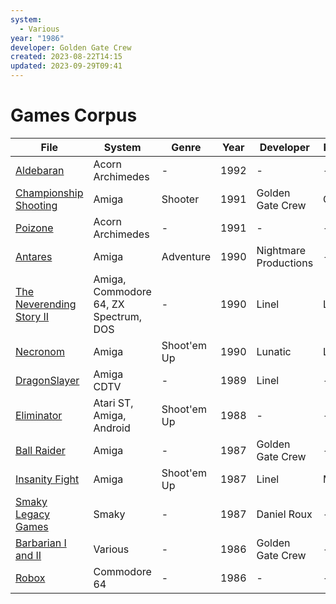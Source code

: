 ```yaml
---
system:
  - Various
year: "1986"
developer: Golden Gate Crew
created: 2023-08-22T14:15
updated: 2023-09-29T09:41
---
```

# Games Corpus

| File                                                                | System                                | Genre       | Year | Developer             | Publisher | wikidata   | Code |
| ------------------------------------------------------------------- | ------------------------------------- | ----------- | ---- | --------------------- | --------- | ---------- | ---- |
| [Aldebaran](games/Aldebaran.md)                                     | Acorn Archimedes                      | \-          | 1992 | \-                    | \-        | \-         | true |
| [Championship Shooting](games/Championship%20Shooting.md)           | Amiga                                 | Shooter     | 1991 | Golden Gate Crew      | Golem     | \-         | \-   |
| [Poizone](games/Poizone.md)                                         | Acorn Archimedes                      | \-          | 1991 | \-                    | \-        | \-         | true |
| [Antares](games/Antares.md)                                         | Amiga                                 | Adventure   | 1990 | Nightmare Productions | \-        | \-         | \-   |
| [The Neverending Story II](games/The%20Neverending%20Story%20II.md) | Amiga, Commodore 64, ZX Spectrum, DOS | \-          | 1990 | Linel                 | Linel     | Q2201772   | true |
| [Necronom](games/Necronom.md)                                       | Amiga                                 | Shoot'em Up | 1990 | Lunatic               | Linel     | Q2688033   | \-   |
| [DragonSlayer](games/DragonSlayer.md)                               | Amiga CDTV                            | \-          | 1989 | Linel                 | \-        | \-         | \-   |
| [Eliminator](games/Eliminator.md)                                   | Atari ST, Amiga, Android              | Shoot'em Up | 1988 | \-                    | \-        | \-         | \-   |
| [Ball Raider](games/Ball%20Raider.md)                               | Amiga                                 | \-          | 1987 | Golden Gate Crew      | \-        | Q104915714 | \-   |
| [Insanity Fight](games/Insanity%20Fight.md)                         | Amiga                                 | Shoot'em Up | 1987 | Linel                 | Microdeal | \-         | \-   |
| [Smaky Legacy Games](games/Smaky%20Legacy%20Games.md)               | Smaky                                 | \-          | 1987 | Daniel Roux           | \-        | \-         | true |
| [Barbarian I and II](games/Barbarian%20I%20and%20II.md)             | Various                               | \-          | 1986 | Golden Gate Crew      | \-        | \-         | \-   |
| [Robox](games/Robox.md)                                             | Commodore 64                          | \-          | 1986 | \-                    | \-        | Q28452147  | true   | 
